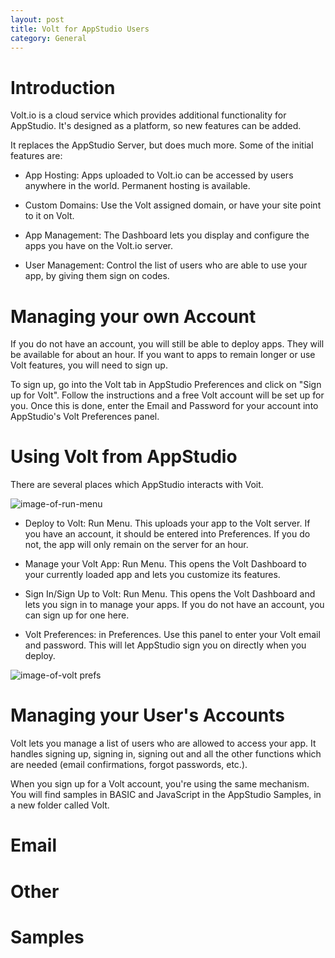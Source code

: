 ```yaml
---
layout: post
title: Volt for AppStudio Users
category: General
---
```


# Introduction
Volt.io is a cloud service which provides additional functionality for AppStudio. It's designed as a platform, so new features can be added.

It replaces the AppStudio Server, but does much more. Some of the initial features are:

* App Hosting: Apps uploaded to Volt.io can be accessed by users anywhere in the world. Permanent hosting is available.

* Custom Domains: Use the Volt assigned domain, or have your site point to it on Volt.
 
* App Management: The Dashboard lets you display and configure the apps you have on the Volt.io server.

* User Management: Control the list of users who are able to use your app, by giving them sign on codes.


# Managing your own Account
If you do not have an account, you will still be able to deploy apps. They will be available for about an hour. If you want to apps to remain longer or use Volt features, you will need to sign up.

To sign up, go into the Volt tab in AppStudio Preferences and click on "Sign up for Volt". Follow the instructions and a free Volt account will be set up for you. Once this is done, enter the Email and Password for your account into AppStudio's Volt Preferences panel.

# Using Volt from AppStudio
There are several places which AppStudio interacts with Voit.

![image-of-run-menu](https://docs.voltcloud.io/general/volt-for-appstudio-users/img/posts/volt-for-appstudio-users-runmenu.png)

* Deploy to Volt: Run Menu. This uploads your app to the Volt server. If you have an account, it should be entered into Preferences. If you do not, the app will only remain on the server for an hour.

* Manage your Volt App: Run Menu. This opens the Volt Dashboard to your currently loaded app and lets you customize its features.

* Sign In/Sign Up to Volt: Run Menu. This opens the Volt Dashboard and lets you sign in to manage your apps. If you do not have an account, you can sign up for one here.

- Volt Preferences: in Preferences. Use this panel to enter your Volt email and password. This will let AppStudio sign you on directly when you deploy.

![image-of-volt prefs](https://docs.voltcloud.io/general/volt-for-appstudio-users/img/posts/volt-for-appstudio-users-voltprefs.png)

# Managing your User's Accounts

Volt lets you manage a list of users who are allowed to access your app. It handles signing up, signing in, signing out and all the other functions which are needed (email confirmations, forgot passwords, etc.).

When you sign up for a Volt account, you're using the same mechanism. You will find samples in BASIC and JavaScript in the AppStudio Samples, in a new folder called Volt.

# Email

# Other

# Samples
